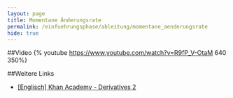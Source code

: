 ```yaml
---
layout: page
title: Momentane Änderungsrate
permalink: /einfuehrungsphase/ableitung/momentane_aenderungsrate
hide: true
---
```

##Video
{% youtube https://www.youtube.com/watch?v=R9fP_V-OtaM 640 350%}

##Weitere Links
* [[Englisch] Khan Academy - Derivatives 2](https://www.youtube.com/watch?v=IePCHjMeFkE)
